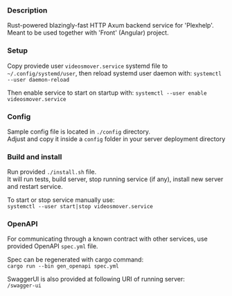 ### Description
Rust-powered blazingly-fast HTTP Axum backend service for 'Plexhelp'. Meant to be used together with 'Front' (Angular) project.

### Setup
Copy proviede user `videosmover.service` systemd file to `~/.config/systemd/user`, then reload systemd user daemon with:
`systemctl --user daemon-reload`  

Then enable service to start on startup with:
`systemctl --user enable videosmover.service`

### Config
Sample config file is located in `./config` directory.  
Adjust and copy it inside a `config` folder in your server deployment directory

### Build and install
Run provided `./install.sh` file.  
It will run tests, build server, stop running service (if any), install new server and restart service.  

To start or stop service manually use:  
`systemctl --user start|stop videosmover.service`

### OpenAPI
For communicating through a known contract with other services, use provided OpenAPI `spec.yml` file.   

Spec can be regenerated with cargo command:   
`cargo run --bin gen_openapi spec.yml`   

SwaggerUI is also provided at following URI of running server:   
`/swagger-ui`

